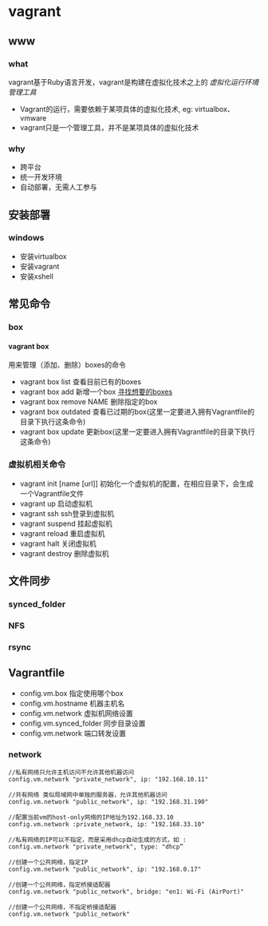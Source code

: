 # vagrant
## www
### what
vagrant基于Ruby语言开发，vagrant是构建在虚拟化技术之上的 *虚拟化运行环境管理工具*
- Vagrant的运行，需要依赖于某项具体的虚拟化技术, eg: virtualbox、vmware
- vagrant只是一个管理工具，并不是某项具体的虚拟化技术

### why
- 跨平台
- 统一开发环境
- 自动部署，无需人工参与

## 安装部署
### windows
- 安装virtualbox
- 安装vagrant
- 安装xshell

## 常见命令
### box
#### vagrant box
用来管理（添加、删除）boxes的命令
- vagrant box list 	查看目前已有的boxes
- vagrant box add 	新增一个box [寻找想要的boxes](https://app.vagrantup.com/boxes/search)
- vagrant box remove NAME 	删除指定的box
- vagrant box outdated 	查看已过期的box(这里一定要进入拥有Vagrantfile的目录下执行这条命令)
- vagrant box update 	更新box(这里一定要进入拥有Vagrantfile的目录下执行这条命令)

### 虚拟机相关命令
- vagrant init [name [url]] 	初始化一个虚拟机的配置，在相应目录下，会生成一个Vagrantfile文件
- vagrant up 	启动虚拟机
- vagrant ssh 	ssh登录到虚拟机
- vagrant suspend 	挂起虚拟机
- vagrant reload 	重启虚拟机
- vagrant halt 	关闭虚拟机
- vagrant destroy 	删除虚拟机


## 文件同步
### synced_folder
### NFS
### rsync

## Vagrantfile
- config.vm.box 	指定使用哪个box
- config.vm.hostname 	机器主机名
- config.vm.network 	虚拟机网络设置
- config.vm.synced_folder 	同步目录设置
- config.vm.network 	端口转发设置

### network
```vagrantfile
//私有网络只允许主机访问不允许其他机器访问
config.vm.network "private_network", ip: "192.168.10.11"

//共有网络 类似局域网中单独的服务器，允许其他机器访问
config.vm.network "public_network", ip: "192.168.31.190"

//配置当前vm的host-only网络的IP地址为192.168.33.10
config.vm.network :private_network, ip: "192.168.33.10"

//私有网络的IP可以不指定，而是采用dhcp自动生成的方式，如 :
config.vm.network "private_network", type: "dhcp”

//创建一个公共网络，指定IP
config.vm.network "public_network", ip: "192.168.0.17"

//创建一个公共网络，指定桥接适配器
config.vm.network "public_network", bridge: "en1: Wi-Fi (AirPort)"

//创建一个公共网络，不指定桥接适配器
config.vm.network "public_network"
```